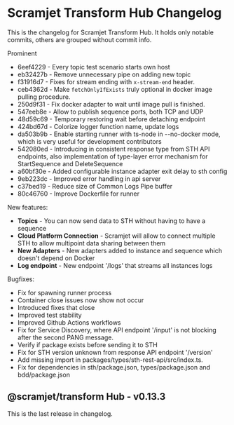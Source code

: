 # Scramjet Transform Hub Changelog

This is the changelog for Scramjet Transform Hub. It holds only notable commits, others are grouped without commit info.

Prominent

-   6eef4229 - Every topic test scenario starts own host
-   eb32427b - Remove unnecessary pipe on adding new topic
-   f31916d7 - Fixes for stream ending with `x-stream-end` header.
-   ceb4362d - Make `fetchOnlyIfExists` truly optional in docker image pulling procedure.
-   250d9f31 - Fix docker adapter to wait until image pull is finished.
-   547eeb8e - Allow to publish sequence ports, both TCP and UDP
-   48d59c69 - Temporary restoring wait before detaching endpoint
-   424bd67d - Colorize logger function name, update logs
-   da503b9b - Enable starting runner with ts-node in --no-docker mode, which is very useful for development contributors
-   542080ed - Introducing in consistent response type from STH API endpoints, also implementation of type-layer error mechanism for StartSequence and DeleteSequence
-   a60bf30e - Added configurable instance adapter exit delay to sth config
-   9eb223dc - Improved error handling in api server
-   c37bed19 - Reduce size of Common Logs Pipe buffer
-   80c46760 - Improve Dockerfile for runner

New features:

-   **Topics** - You can now send data to STH without having to have a sequence
-   **Cloud Platform Connection** - Scramjet will allow to connect multiple STH to allow multipoint data sharing between them
-   **New Adapters** - New adapters added to instance and sequence which doesn't depend on Docker
-   **Log endpoint** - New endpoint '/logs' that streams all instances logs

Bugfixes:

-   Fix for spawning runner process
-   Container close issues now show not occur
-   Introduced fixes that close
-   Improved test stability
-   Improved Github Actions workflows
-   Fix for Service Discovery, where API endpoint '/input' is not blocking after the second PANG message.
-   Verify if package exists before sending it to STH
-   Fix for STH version unknown from response API endpoint '/version'
-   Add missing import in packages/types/sth-rest-api/src/index.ts.
-   Fix for dependencies in sth/package.json, types/package.json and bdd/package.json

## @scramjet/transform Hub - v0.13.3

This is the last release in changelog.
